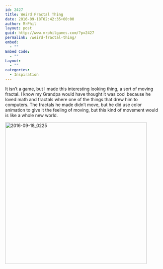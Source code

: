 ```yaml
---
id: 2427
title: Weird Fractal Thing
date: 2016-09-18T02:42:35+00:00
author: MrPhil
layout: post
guid: http://www.mrphilgames.com/?p=2427
permalink: /weird-fractal-thing/
embed:
  - ""
Embed Code:
  - ""
Layout:
  - ""
categories:
  - Inspiration
---
```

<p style="text-align: left;">
  It isn&#8217;t a game, but I made this interesting looking thing, a sort of moving fractal. I know my Grandpa would have thought it was cool because he loved math and fractals where one of the things that drew him to computers. The fractals he made didn&#8217;t move, but he did use color animation to give it the feeling of moving, but this kind of movement would is like a whole new world.
</p>

<p style="text-align: center;">
</p>

[<img class="aligncenter wp-image-2428 size-full" src="http://www.mrphilgames.com/wp-content/uploads/2016/09/2016-09-18_0225.png" alt="2016-09-18_0225" width="455" height="455" srcset="http://www.mrphilgames.com/wp-content/uploads/2016/09/2016-09-18_0225.png 455w, http://www.mrphilgames.com/wp-content/uploads/2016/09/2016-09-18_0225-150x150.png 150w, http://www.mrphilgames.com/wp-content/uploads/2016/09/2016-09-18_0225-300x300.png 300w" sizes="(max-width: 455px) 100vw, 455px" />](https://mrphilgames.itch.io/fractal)